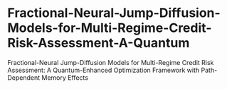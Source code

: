 # Fractional-Neural-Jump-Diffusion-Models-for-Multi-Regime-Credit-Risk-Assessment-A-Quantum
Fractional-Neural Jump-Diffusion Models for Multi-Regime Credit Risk Assessment: A Quantum-Enhanced Optimization Framework with Path-Dependent Memory Effects
